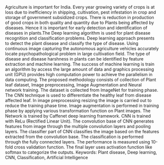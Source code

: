 Agriculture is important for India. Every year growing variety of crops is at loss due to
 inefficiency in shipping, cultivation, pest infestation in crop and storage of government
subsidized crops. There is reduction in production of good crops in both quality and quantity due
 to Plants being affected by diseases. Hence it is important for early detection and identification
 of diseases in plants.The Deep learning algorithm is used for plant disease recognition and
 classification problems. Deep learning approach presents to detect the plant disease and classify
 the type of disease. Using continuous image capturing the autonomous agriculture vehicles
 accurately locate psychopathological problem in large cultivation field. The type of disease and
 disease harshness in plants can be identified by feature extraction and machine learning. The
 success of machine learning is train an algorithm by access the large amount of data and graphics
 processing unit (GPU) provides high computation power to achieve the parallelism in data
 computing.
 The proposed methodology consists of collection of Plant leaf dataset, Image preprocessing,
 Image Augmentation and Neural network training. The dataset is collected from ImageNet for
 training phase. The CNN technique is used to differentiate the healthy leaf from disease affected
 leaf. In image preprocessing resizing the image is carried out to reduce the training phase time.
 Image augmentation is performed in training phase by applying various transformation function
 on Plant images. The Network is trained by Caffenet deep learning framework. CNN is trained
 with ReLu (Rectified Linear Unit). The convolution base of CNN generates features from image
 through the multiple convolution layers and pooling layers. The classifier part of CNN classifies
 the image based on the features extracted from the convolution base. The classification is
 performed through the fully connected layers. The performance is measured using 10-fold cross
 validation function. The final layer uses activation function like softmax to categorize the outputs.
 Keywords: Plant disease, Deep learning, CNN, Classification, Artificial Intelligence
